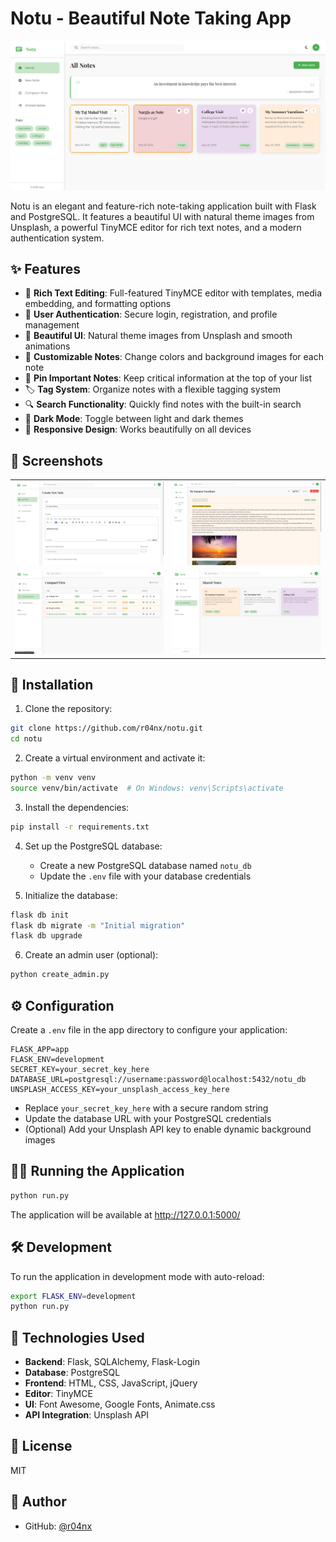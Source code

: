 # Notu - Beautiful Note Taking App

<p align="center">
  <img src="app/static/img/screenshots/Screenshot from 2025-05-20 21-17-01.png" alt="Notu Dashboard" width="800">
</p>

Notu is an elegant and feature-rich note-taking application built with Flask and PostgreSQL. It features a beautiful UI with natural theme images from Unsplash, a powerful TinyMCE editor for rich text notes, and a modern authentication system.

## ✨ Features

- 📝 **Rich Text Editing**: Full-featured TinyMCE editor with templates, media embedding, and formatting options
- 🔐 **User Authentication**: Secure login, registration, and profile management
- 🌄 **Beautiful UI**: Natural theme images from Unsplash and smooth animations
- 🎨 **Customizable Notes**: Change colors and background images for each note
- 📌 **Pin Important Notes**: Keep critical information at the top of your list
- 🏷️ **Tag System**: Organize notes with a flexible tagging system
- 🔍 **Search Functionality**: Quickly find notes with the built-in search
- 🌙 **Dark Mode**: Toggle between light and dark themes
- 📱 **Responsive Design**: Works beautifully on all devices

## 📸 Screenshots

<table>
  <tr>
    <td><img src="app/static/img/screenshots/Screenshot from 2025-05-20 21-17-39.png" alt="Login Page" width="400"></td>
    <td><img src="app/static/img/screenshots/Screenshot from 2025-05-20 21-18-43.png" alt="Note Editor" width="400"></td>
  </tr>
  <tr>
    <td><img src="app/static/img/screenshots/Screenshot from 2025-05-20 21-18-52.png" alt="Profile Page" width="400"></td>
    <td><img src="app/static/img/screenshots/Screenshot from 2025-05-20 21-18-58.png" alt="Dark Mode" width="400"></td>
  </tr>
</table>

## 🚀 Installation

1. Clone the repository:
```bash
git clone https://github.com/r04nx/notu.git
cd notu
```

2. Create a virtual environment and activate it:
```bash
python -m venv venv
source venv/bin/activate  # On Windows: venv\Scripts\activate
```

3. Install the dependencies:
```bash
pip install -r requirements.txt
```

4. Set up the PostgreSQL database:
   - Create a new PostgreSQL database named `notu_db`
   - Update the `.env` file with your database credentials

5. Initialize the database:
```bash
flask db init
flask db migrate -m "Initial migration"
flask db upgrade
```

6. Create an admin user (optional):
```bash
python create_admin.py
```

## ⚙️ Configuration

Create a `.env` file in the app directory to configure your application:

```
FLASK_APP=app
FLASK_ENV=development
SECRET_KEY=your_secret_key_here
DATABASE_URL=postgresql://username:password@localhost:5432/notu_db
UNSPLASH_ACCESS_KEY=your_unsplash_access_key_here
```

- Replace `your_secret_key_here` with a secure random string
- Update the database URL with your PostgreSQL credentials
- (Optional) Add your Unsplash API key to enable dynamic background images

## 🏃‍♂️ Running the Application

```bash
python run.py
```

The application will be available at http://127.0.0.1:5000/

## 🛠️ Development

To run the application in development mode with auto-reload:

```bash
export FLASK_ENV=development
python run.py
```

## 🧪 Technologies Used

- **Backend**: Flask, SQLAlchemy, Flask-Login
- **Database**: PostgreSQL
- **Frontend**: HTML, CSS, JavaScript, jQuery
- **Editor**: TinyMCE
- **UI**: Font Awesome, Google Fonts, Animate.css
- **API Integration**: Unsplash API

## 📄 License

MIT

## 👤 Author

- GitHub: [@r04nx](https://github.com/r04nx)

